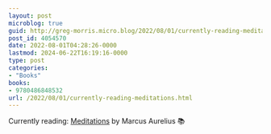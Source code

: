 ```yaml
---
layout: post
microblog: true
guid: http://greg-morris.micro.blog/2022/08/01/currently-reading-meditations.html
post_id: 4054570
date: 2022-08-01T04:28:26-0000
lastmod: 2024-06-22T16:19:16-0000
type: post
categories:
- "Books"
books:
- 9780486848532
url: /2022/08/01/currently-reading-meditations.html
---
```

Currently reading: [Meditations](https://micro.blog/books/9780486848532) by Marcus Aurelius 📚
